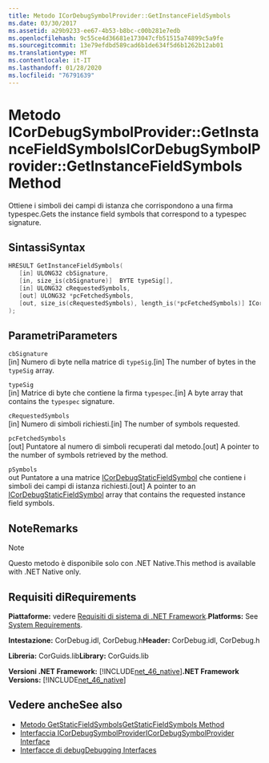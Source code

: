 ```yaml
---
title: Metodo ICorDebugSymbolProvider::GetInstanceFieldSymbols
ms.date: 03/30/2017
ms.assetid: a29b9233-ee67-4b53-b8bc-c00b281e7edb
ms.openlocfilehash: 9c55ce4d36681e173047cfb51515a74899c5a9fe
ms.sourcegitcommit: 13e79efdbd589cad6b1de634f5d6b1262b12ab01
ms.translationtype: MT
ms.contentlocale: it-IT
ms.lasthandoff: 01/28/2020
ms.locfileid: "76791639"
---
```

# <a name="icordebugsymbolprovidergetinstancefieldsymbols-method"></a><span data-ttu-id="a1f61-102">Metodo ICorDebugSymbolProvider::GetInstanceFieldSymbols</span><span class="sxs-lookup"><span data-stu-id="a1f61-102">ICorDebugSymbolProvider::GetInstanceFieldSymbols Method</span></span>
<span data-ttu-id="a1f61-103">Ottiene i simboli dei campi di istanza che corrispondono a una firma typespec.</span><span class="sxs-lookup"><span data-stu-id="a1f61-103">Gets the instance field symbols that correspond to a typespec signature.</span></span>  
  
## <a name="syntax"></a><span data-ttu-id="a1f61-104">Sintassi</span><span class="sxs-lookup"><span data-stu-id="a1f61-104">Syntax</span></span>  
  
```cpp  
HRESULT GetInstanceFieldSymbols(  
   [in] ULONG32 cbSignature,  
   [in, size_is(cbSignature)]  BYTE typeSig[],  
   [in] ULONG32 cRequestedSymbols,  
   [out] ULONG32 *pcFetchedSymbols,  
   [out, size_is(cRequestedSymbols), length_is(*pcFetchedSymbols)] ICorDebugInstanceFieldSymbol *pSymbols[]  
);  
```  
  
## <a name="parameters"></a><span data-ttu-id="a1f61-105">Parametri</span><span class="sxs-lookup"><span data-stu-id="a1f61-105">Parameters</span></span>  
 `cbSignature`  
 <span data-ttu-id="a1f61-106">[in] Numero di byte nella matrice di `typeSig`.</span><span class="sxs-lookup"><span data-stu-id="a1f61-106">[in] The number of bytes in the `typeSig` array.</span></span>  
  
 `typeSig`  
 <span data-ttu-id="a1f61-107">[in] Matrice di byte che contiene la firma `typespec`.</span><span class="sxs-lookup"><span data-stu-id="a1f61-107">[in] A byte array that contains the `typespec` signature.</span></span>  
  
 `cRequestedSymbols`  
 <span data-ttu-id="a1f61-108">[in] Numero di simboli richiesti.</span><span class="sxs-lookup"><span data-stu-id="a1f61-108">[in] The number of symbols requested.</span></span>  
  
 `pcFetchedSymbols`  
 <span data-ttu-id="a1f61-109">[out] Puntatore al numero di simboli recuperati dal metodo.</span><span class="sxs-lookup"><span data-stu-id="a1f61-109">[out] A pointer to the number of symbols retrieved by the method.</span></span>  
  
 `pSymbols`  
 <span data-ttu-id="a1f61-110">out Puntatore a una matrice [ICorDebugStaticFieldSymbol](icordebugstaticfieldsymbol-interface.md) che contiene i simboli dei campi di istanza richiesti.</span><span class="sxs-lookup"><span data-stu-id="a1f61-110">[out] A pointer to an [ICorDebugStaticFieldSymbol](icordebugstaticfieldsymbol-interface.md) array that contains the requested instance field symbols.</span></span>  
  
## <a name="remarks"></a><span data-ttu-id="a1f61-111">Note</span><span class="sxs-lookup"><span data-stu-id="a1f61-111">Remarks</span></span>  
  
> [!NOTE]
> <span data-ttu-id="a1f61-112">Questo metodo è disponibile solo con .NET Native.</span><span class="sxs-lookup"><span data-stu-id="a1f61-112">This method is available with .NET Native only.</span></span>  
  
## <a name="requirements"></a><span data-ttu-id="a1f61-113">Requisiti di</span><span class="sxs-lookup"><span data-stu-id="a1f61-113">Requirements</span></span>  
 <span data-ttu-id="a1f61-114">**Piattaforme:** vedere [Requisiti di sistema di .NET Framework](../../../../docs/framework/get-started/system-requirements.md).</span><span class="sxs-lookup"><span data-stu-id="a1f61-114">**Platforms:** See [System Requirements](../../../../docs/framework/get-started/system-requirements.md).</span></span>  
  
 <span data-ttu-id="a1f61-115">**Intestazione:** CorDebug.idl, CorDebug.h</span><span class="sxs-lookup"><span data-stu-id="a1f61-115">**Header:** CorDebug.idl, CorDebug.h</span></span>  
  
 <span data-ttu-id="a1f61-116">**Libreria:** CorGuids.lib</span><span class="sxs-lookup"><span data-stu-id="a1f61-116">**Library:** CorGuids.lib</span></span>  
  
 <span data-ttu-id="a1f61-117">**Versioni .NET Framework:** [!INCLUDE[net_46_native](../../../../includes/net-46-native-md.md)]</span><span class="sxs-lookup"><span data-stu-id="a1f61-117">**.NET Framework Versions:** [!INCLUDE[net_46_native](../../../../includes/net-46-native-md.md)]</span></span>  
  
## <a name="see-also"></a><span data-ttu-id="a1f61-118">Vedere anche</span><span class="sxs-lookup"><span data-stu-id="a1f61-118">See also</span></span>

- [<span data-ttu-id="a1f61-119">Metodo GetStaticFieldSymbols</span><span class="sxs-lookup"><span data-stu-id="a1f61-119">GetStaticFieldSymbols Method</span></span>](icordebugsymbolprovider-getstaticfieldsymbols-method.md)
- [<span data-ttu-id="a1f61-120">Interfaccia ICorDebugSymbolProvider</span><span class="sxs-lookup"><span data-stu-id="a1f61-120">ICorDebugSymbolProvider Interface</span></span>](icordebugsymbolprovider-interface.md)
- [<span data-ttu-id="a1f61-121">Interfacce di debug</span><span class="sxs-lookup"><span data-stu-id="a1f61-121">Debugging Interfaces</span></span>](debugging-interfaces.md)
